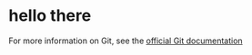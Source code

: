 # hello there


For more information on Git, see the
[official Git documentation](https://git-scm.com/)
